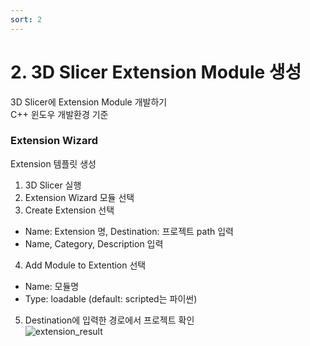 ```yaml
---
sort: 2  
---  
```


# 2. 3D Slicer Extension Module 생성

3D Slicer에 Extension Module 개발하기  
C++ 윈도우 개발환경 기준   
  
  

### Extension Wizard  
Extension 템플릿 생성  
  
 1. 3D Slicer 실행
 2. Extension Wizard 모듈 선택
 3. Create Extension 선택  
  - Name: Extension 명, Destination: 프로젝트 path 입력  
  - Name, Category, Description 입력    
 4. Add Module to Extention 선택  
  -  Name: 모듈명 
  -  Type: loadable (default: scripted는 파이썬)   
 5.  Destination에 입력한 경로에서 프로젝트 확인  
![extension_result]()
